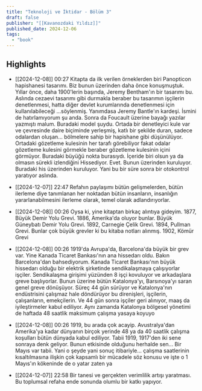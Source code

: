 ```yaml
---
title: "Teknoloji ve İktidar - Bölüm 3"
draft: false
publisher: "[[Kavanozdaki Yıldız]]"
published_date: 2024-12-06
tags:
  - "book"
---
```



## Highlights
* [[2024-12-08]] 00:27  Kitapta da ilk verilen örneklerden biri Panopticon hapishanesi tasarımı. Biz bunun üzerinden daha önce konuşmuştuk. Yıllar önce, daha 1900'lerin başında, Jeremy Bentham'ın bir tasarımı bu. Aslında cezaevi tasarımı gibi durmakla beraber bu tasarımın işçilerin denetlenmesi, hatta diğer devlet kurumlarında denetlenmesi için kullanılabileceği ...söylenmiş. Yanımdasa Jeremy Bantle'ın kardeşi. İsmini de hatırlamıyorum şu anda. Sonra da Foucault üzerine bayağı yazılar yazmıştı malum. Buradaki model şuydu. Ortada bir denetleyici kule var ve çevresinde daire biçiminde yerleşmiş, katlı bir şekilde duran, sadece odalardan oluşan... bölmelere sahip bir hapishane gibi düşünülüyor. Ortadaki gözetleme kulesinin her tarafı görebiliyor fakat odalar gözetleme kulesini görmekle beraber gözetleme kulesinin içini görmüyor. Buradaki büyüğü nokta burasıydı. İçeride biri olsun ya da olmasın sürekli izlendiğini Hissediyor. Evet. Bunun üzerinden kuruluyor. Buradaki his üzerinden kuruluyor. Yani bu bir süre sonra bir otokontrol yaratıyor aslında.

* [[2024-12-07]] 22:47  Refahın paylaşımı bütün gelişmelerden, bütün ilerleme diye tanımlanan her noktadan bütün insanların, insanlığın yararlanabilmesini ilerleme olarak, temel olarak adlandırıyorlar.

* [[2024-12-08]] 00:26  Oysa ki, yine kitaptan birkaç alıntıya gideyim. 1877, Büyük Demir Yolu Grevi. 1886, Amerika'da oluyor bunlar. Büyük Güneybatı Demir Yolu Grevi. 1892, Carnegie Çelik Grevi. 1894, Pullman Grevi. Bunlar çok büyük grevler ki bu kitaba notları alınmış. 1902, Kömür Grevi

* [[2024-12-08]] 00:26  1919'da Avrupa'da, Barcelona'da büyük bir grev var. Yine Kanada Ticaret Bankası'nın ana hissedarı oldu. Bakın Barcelona'dan bahsediyorum. Kanada Ticaret Bankası'nın büyük hissedarı olduğu bir elektrik şirketinde sendikalaşmaya çalışıyorlar işçiler. Sendikalaşma girişimi yüzünden 8 işçi kovuluyor ve arkadaşlara greve başlıyorlar. Bunun üzerine bütün Katalonya'yı, Barsınoya'yı saran genel greve dönüşüyor. Süreç 44 gün sürüyor ve Katalonya'nın endüstrisini çalışmaz hale döndürüyor bu direnişleri, işçilerin, çalışanların, emekçilerin. Ve 44 gün sonra işçiler geri alınıyor, maaş da iyileştirmeler kabul ediliyor. Aynı zamanda Katalonya bölgesel yönetimi de haftada 48 saatlik maksimum çalışma yasaya koyuyo

* [[2024-12-08]] 00:26  1919, bu arada çok acayip. Avustralya'dan Amerika'ya kadar dünyanın birçok yerinde 48 ya da 40 saatlik çalışma koşulları bütün dünyada kabul ediliyor. Tabii 1919, 1917'den iki sene sonraya denk geliyor. Bunun etkisinde olduğunu herhalde sen... Bir Mayıs var tabii. Yani o şeyde yani sonuç itibariyle... çalışma saatlerinin kısaltılmasına ilişkin çok kapsamlı bir mücadele söz konusu ve işte o 1 Mayıs'ın kökeninde de o yatar zaten ya

* [[2024-12-07]] 22:58  Bir tanesi ve gerçekten verimlilik artışı yaratması. Bu toplumsal refaha ende sonunda olumlu bir katkı yapıyor.

